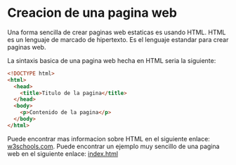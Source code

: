 # Creacion de una pagina web

Una forma sencilla de crear paginas web estaticas es usando HTML. HTML es un lenguaje de marcado de hipertexto. Es el lenguaje estandar para crear paginas web.

La sintaxis basica de una pagina web hecha en HTML seria la siguiente:

```html
<!DOCTYPE html>
<html>
  <head>
    <title>Titulo de la pagina</title>
  </head>
  <body>
    <p>Contenido de la pagina</p>
  </body>
</html>
```

Puede encontrar mas informacion sobre HTML en el siguiente enlace: [w3schools.com](https://www.w3schools.com/html/). Puede encontrar un ejemplo muy sencillo de una pagina web en el siguiente enlace: [index.html](../../services/apache-server/index.html)
